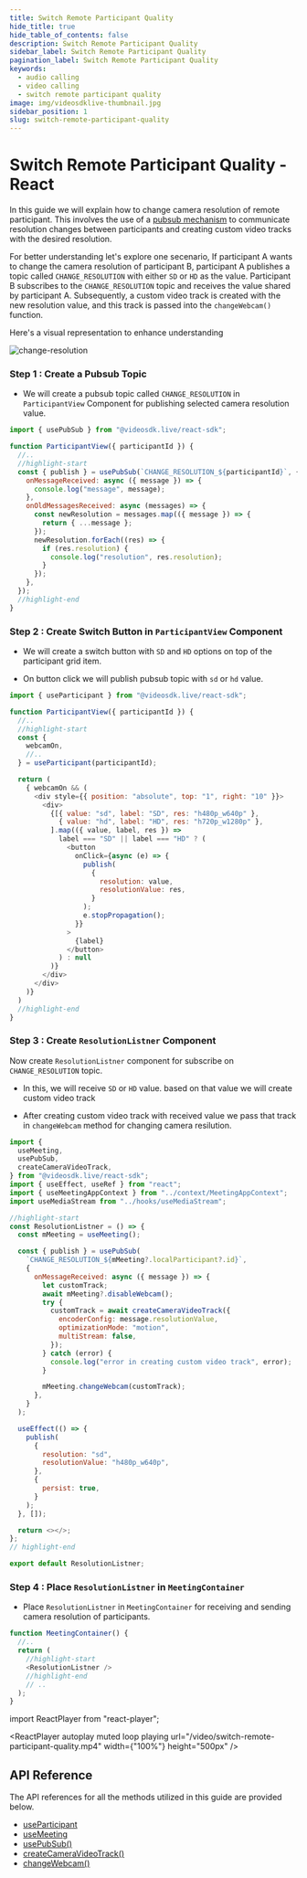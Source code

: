 ```yaml
---
title: Switch Remote Participant Quality
hide_title: true
hide_table_of_contents: false
description: Switch Remote Participant Quality
sidebar_label: Switch Remote Participant Quality
pagination_label: Switch Remote Participant Quality
keywords:
  - audio calling
  - video calling
  - switch remote participant quality
image: img/videosdklive-thumbnail.jpg
sidebar_position: 1
slug: switch-remote-participant-quality
---
```


# Switch Remote Participant Quality - React

In this guide we will explain how to change camera resolution of remote participant.
This involves the use of a [pubsub mechanism](/react/guide/video-and-audio-calling-api-sdk/collaboration-in-meeting/pubsub) to communicate resolution changes between participants and creating custom video tracks with the desired resolution.

For better understanding let's explore one secenario, If participant A wants to change the camera resolution of participant B, participant A publishes a topic called `CHANGE_RESOLUTION` with either `SD` or `HD` as the value. Participant B subscribes to the `CHANGE_RESOLUTION` topic and receives the value shared by participant A. Subsequently, a custom video track is created with the new resolution value, and this track is passed into the `changeWebcam()` function.

Here's a visual representation to enhance understanding

![change-resolution](/img/change-resolution.png)

### Step 1 : Create a Pubsub Topic

- We will create a pubsub topic called `CHANGE_RESOLUTION` in `ParticipantView` Component for publishing selected camera resolution value.

```js
import { usePubSub } from "@videosdk.live/react-sdk";

function ParticipantView({ participantId }) {
  //..
  //highlight-start
  const { publish } = usePubSub(`CHANGE_RESOLUTION_${participantId}`, {
    onMessageReceived: async ({ message }) => {
      console.log("message", message);
    },
    onOldMessagesReceived: async (messages) => {
      const newResolution = messages.map(({ message }) => {
        return { ...message };
      });
      newResolution.forEach((res) => {
        if (res.resolution) {
          console.log("resolution", res.resolution);
        }
      });
    },
  });
  //highlight-end
}
```

### Step 2 : Create Switch Button in `ParticipantView` Component

- We will create a switch button with `SD` and `HD` options on top of the participant grid item.

- On button click we will publish pubsub topic with `sd` or `hd` value.

```js
import { useParticipant } from "@videosdk.live/react-sdk";

function ParticipantView({ participantId }) {
  //..
  //highlight-start
  const {
    webcamOn,
    //..
  } = useParticipant(participantId);

  return (
    { webcamOn && (
      <div style={{ position: "absolute", top: "1", right: "10" }}>
        <div>
          {[{ value: "sd", label: "SD", res: "h480p_w640p" },
            { value: "hd", label: "HD", res: "h720p_w1280p" },
          ].map(({ value, label, res }) =>
            label === "SD" || label === "HD" ? (
              <button
                onClick={async (e) => {
                  publish(
                    {
                      resolution: value,
                      resolutionValue: res,
                    } 
                  );
                  e.stopPropagation();
                }}
              >
                {label}
              </button>
            ) : null
          )}
        </div>
      </div>
    )}
  )
  //highlight-end
}
```

### Step 3 : Create `ResolutionListner` Component

Now create `ResolutionListner` component for subscribe on `CHANGE_RESOLUTION` topic.

- In this, we will receive `SD` or `HD` value. based on that value we will create custom video track

- After creating custom video track with received value we pass that track in `changeWebcam` method for changing camera resilution.

```js
import {
  useMeeting,
  usePubSub,
  createCameraVideoTrack,
} from "@videosdk.live/react-sdk";
import { useEffect, useRef } from "react";
import { useMeetingAppContext } from "../context/MeetingAppContext";
import useMediaStream from "../hooks/useMediaStream";

//highlight-start
const ResolutionListner = () => {
  const mMeeting = useMeeting();

  const { publish } = usePubSub(
    `CHANGE_RESOLUTION_${mMeeting?.localParticipant?.id}`,
    {
      onMessageReceived: async ({ message }) => {
        let customTrack;
        await mMeeting?.disableWebcam();
        try {
          customTrack = await createCameraVideoTrack({
            encoderConfig: message.resolutionValue,
            optimizationMode: "motion",
            multiStream: false,
          });
        } catch (error) {
          console.log("error in creating custom video track", error);
        }

        mMeeting.changeWebcam(customTrack);
      },
    }
  );

  useEffect(() => {
    publish(
      {
        resolution: "sd",
        resolutionValue: "h480p_w640p",
      },
      {
        persist: true,
      }
    );
  }, []);

  return <></>;
};
// highlight-end

export default ResolutionListner;
```

### Step 4 : Place `ResolutionListner` in `MeetingContainer`

- Place `ResolutionListner` in `MeetingContainer` for receiving and sending camera resolution of participants.

```js
function MeetingContainer() {
  //..
  return (
    //highlight-start
    <ResolutionListner />
    //highlight-end
    // ..
  );
}
```

import ReactPlayer from "react-player";

<ReactPlayer autoplay muted loop playing url="/video/switch-remote-participant-quality.mp4" width={"100%"} height="500px" />

## API Reference

The API references for all the methods utilized in this guide are provided below.

- [useParticipant](/react/api/sdk-reference/use-participant/properties)
- [useMeeting](/react/api/sdk-reference/use-meeting/properties)
- [usePubSub()](/react/api/sdk-reference/use-pubsub)
- [createCameraVideoTrack()](/react/api/sdk-reference/custom-tracks#custom-video-track---react)
- [changeWebcam()](/react/api/sdk-reference/use-meeting/methods#changewebcam)
